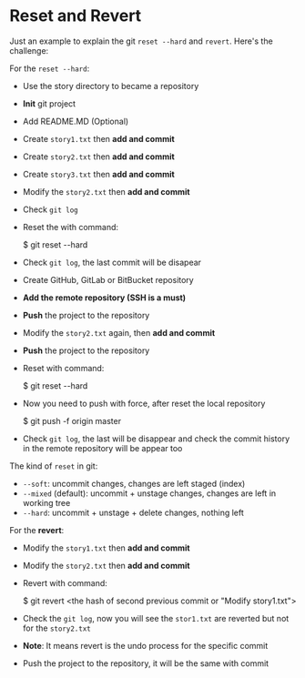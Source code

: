# Reset and Revert

Just an example to explain the git `reset --hard` and `revert`. Here's the challenge:


For the `reset --hard`:
- Use the story directory to became a repository
- **Init** git project
- Add README.MD (Optional)
- Create `story1.txt` then **add and commit**
- Create `story2.txt` then **add and commit**
- Create `story3.txt` then **add and commit**
- Modify the `story2.txt` then **add and commit**
- Check `git log`
- Reset the with command:

    $ git reset --hard <the hash of the last commit>

- Check `git log`, the last commit will be disapear
- Create GitHub, GitLab or BitBucket repository
- **Add the remote repository (SSH is a must)**
- **Push** the project to the repository
- Modify the `story2.txt` again, then **add and commit**
- **Push** the project to the repository
- Reset with command:

    $ git reset --hard <the hash of the last commit>

- Now you need to push with force, after reset the local repository

    $ git push -f origin master

- Check `git log`, the last will be disappear and check the commit history in the remote repository will be appear too


The kind of `reset` in git:
- `--soft`: uncommit changes, changes are left staged (index)
- `--mixed` (default): uncommit + unstage changes, changes are left in working tree
- `--hard`: uncommit + unstage + delete changes, nothing left


For the **revert**:
- Modify the `story1.txt` then **add and commit**
- Modify the `story2.txt` then **add and commit**
- Revert with command:

    $ git revert <the hash of second previous commit or "Modify story1.txt">

- Check the `git log`, now you will see the `stor1.txt` are reverted but not for the `story2.txt`
- **Note**: It means revert is the undo process for the specific commit 
- Push the project to the repository, it will be the same with commit